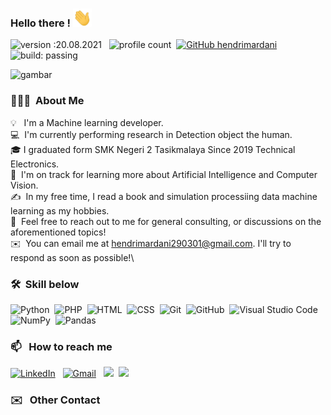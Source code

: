 ### Hello there ! <img src="https://github.com/ABSphreak/ABSphreak/blob/master/gifs/Hi.gif" width="30">
![version :20.08.2021](https://img.shields.io/badge/version-20.08.2021-informational) &nbsp;
![profile count](https://komarev.com/ghpvc/?username=hendrimardani&color=red)&nbsp;
[![GitHub hendrimardani](https://img.shields.io/github/followers/hendrimardani?label=follow&style=social)](https://github.com/hendrimardani)&nbsp;
![build: passing](https://img.shields.io/badge/build-passing-success)

![gambar](https://github-readme-stats.vercel.app/api?username=hendrimardani&show_icons=true&theme=merko)

### 👨🏻‍💻 &nbsp;About Me

💡 &nbsp; I'm a Machine learning developer.\
💻 &nbsp;I'm currently performing research in Detection object the human.\
🎓&nbsp;I graduated form SMK Negeri 2 Tasikmalaya Since 2019 Technical Electronics.\
🌱 &nbsp;I'm on track for learning more about Artificial Intelligence and Computer Vision.\
✍️ &nbsp;In my free time, I read a book and simulation processiing data machine learning as my hobbies.\
💬 &nbsp;Feel free to reach out to me for general consulting, or discussions on the aforementioned topics!\
✉️ &nbsp;You can email me at hendrimardani290301@gmail.com. I'll try to respond as soon as possible!\

### 🛠 &nbsp;Skill below

![Python](https://img.shields.io/badge/-Python-05122A?style=flat&logo=python)&nbsp;
![PHP](https://img.shields.io/badge/-Php-05122A?style=flat&logo=php)&nbsp;
![HTML](https://img.shields.io/badge/-HTML-05122A?style=flat&logo=HTML5)&nbsp;
![CSS](https://img.shields.io/badge/-CSS-05122A?style=flat&logo=CSS3&logoColor=1572B6)&nbsp;
![Git](https://img.shields.io/badge/-Git-05122A?style=flat&logo=git)&nbsp;
![GitHub](https://img.shields.io/badge/-GitHub-05122A?style=flat&logo=github)&nbsp;
![Visual Studio Code](https://img.shields.io/badge/-Visual%20Studio%20Code-05122A?style=flat&logo=visual-studio-code&logoColor=007ACC)&nbsp;
![NumPy](https://img.shields.io/badge/numpy%20-%23013243.svg?&style=flat&logo=numpy&logoColor=white)&nbsp;
![Pandas](https://img.shields.io/badge/pandas%20-%23150458.svg?&style=flat&logo=pandas&logoColor=white)&nbsp;

### 📫 &nbsp; How to reach me

<a href="https://www.linkedin.com/in/hendri-mardani-1b6ba61a8/"><img alt="LinkedIn" src="https://img.shields.io/badge/linkedin%20-%230077B5.svg?&style=flat&logo=linkedin&logoColor=white"/></a> &nbsp;
<a href="https://mail.google.com/mail/u/0/#inbox?compose=DmwnWrRvxmkxPlXNnrdQHFnTpMFwwGQFsRbBzClXRqRrMbKBBgxdXmgPxVTVNKmFGBHJTdgpsnsV"><img alt="Gmail" src="https://img.shields.io/badge/Gmail-D14836?style=flat&logo=gmail&logoColor=white" /></a> &nbsp;
<a href="https://www.instagram.com/hendri.mardani/"><img src="https://img.shields.io/badge/-@hendri.mardani_-E4405F?style=flat&logo=Instagram&logoColor=white"/></a>&nbsp;
<a href="https://web.facebook.com/henz.voesther"><img src="https://img.shields.io/badge/Facebook-D14836?style=flat&logo=facebook&logoColor=white"/></a>

### ✉️ &nbsp; Other Contact
<p>
    <a href="https://api.whatsapp.com/send?phone=6281388372075" target="_blank">
        <img src="https://www.stickpng.com/assets/images/580b57fcd9996e24bc43c543.png" width="100" alt=""/>
    </a>
</p>

